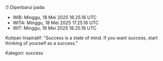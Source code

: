 ⏰ Diperbarui pada:
- WIB: Minggu, 18 Mei 2025 16.25.16 UTC
- WITA: Minggu, 18 Mei 2025 17.25.16 UTC
- WIT: Minggu, 18 Mei 2025 18.25.16 UTC

Kutipan Inspiratif:
"Success is a state of mind. If you want success, start thinking of yourself as a success."


Kategori: success


